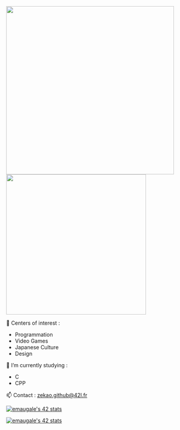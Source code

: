 
<img src="https://github-readme-stats.vercel.app/api?username=Zekao&show_icons=true&theme=gotham&?count_private=true&include_all_commits=true" length="100" width="450"> 
<img src="https://github-readme-stats.vercel.app/api/top-langs/?username=Zekao&layout=compact&theme=gotham" length="100" width="375">

🎲 Centers of interest : <br>
 -  Programmation
 -  Video Games
 -  Japanese Culture 
 -  Design <br>
 
 🧠 I’m currently studying : <br>
  - C <br>
  - CPP <br>

📫 Contact : zekao.github@42l.fr	

[![emaugale's 42 stats](https://badge42.vercel.app/api/v2/stats/cl180j5x4000609mclltm1fox?cursusId=21)](https://github.com/Zekao)

[![emaugale's 42 stats](https://badge42.vercel.app/api/v2/stats/cl180j5x4000609mclltm1fox?cursusId=9)](https://github.com/Zekao)

<!--
**Zekao/zekao** is a ✨ _special_ ✨ repository because its `README.md` (this file) appears on your GitHub profile.

Here are some ideas to get you started:

- 🔭 I’m currently working on ...
- 🌱 I’m currently learning ...
- 👯 I’m looking to collaborate on ...
- 🤔 I’m looking for help with ...
- 💬 Ask me about ...
- 📫 How to reach me: ...
- 😄 Pronouns: ...
- ⚡ Fun fact: ...
-->
